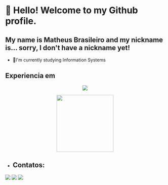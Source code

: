 # 👋 Hello! Welcome to my Github profile.
## My name is Matheus Brasileiro and my nickname is... sorry, I don't have a nickname yet!
- 🔭I'm currently studying Information Systems

## Experiencia em
<div>
  <p align="center">
  <a href="https://skillicons.dev">
    <img src="https://skillicons.dev/icons?i=c,cpp,cs,js,py,dotnet,nodejs,nextjs,react,mysql,sqlite,docker,html,css,ubuntu&perline=5" />
  </a>
</p>
</div>


<div align="center">
<a href="https://github.com/MATHEUSBRr">
    <img loading="lazy" height="180em" src="https://github-readme-stats.vercel.app/api/top-langs/?username=MATHEUSBRr&layout=compact&theme=dracula"/>
  </a> 
</div>


- ## Contatos:

<div>
<a href="https://instagram.com/matheus__br" target="_blank"><img loading="lazy" src="https://img.shields.io/badge/-Instagram-%23E4405F?style=for-the-badge&logo=instagram&logoColor=white" target="_blank"></a>
<a href = "mailto: matheusfbras@gmail.com"><img loading="lazy" src="https://img.shields.io/badge/Gmail-D14836?style=for-the-badge&logo=gmail&logoColor=white" target="_blank"></a>
<a href="https://www.linkedin.com/in/matheus-franklin-brasileiro-4b237527b/"><img src="https://img.shields.io/badge/-LinkedIn-%230077B5?style=for-the-badge&logo=linkedin&logoColor=white" target="_blank"></a>  
</div>